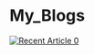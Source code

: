 # My_Blogs


 <a target="_blank" href="https://github-readme-medium-recent-article.vercel.app/medium/@Saurav Rai/0"><img src="https://medium.com/geekculture/an-introduction-to-age-invariant-face-recognition-404e8d44ab48" alt="Recent Article 0"> 

